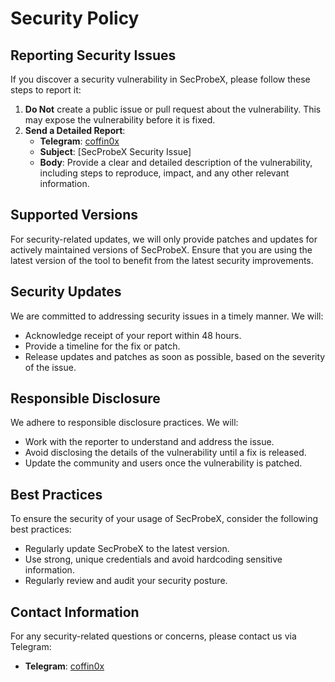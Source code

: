 # Security Policy

## Reporting Security Issues

If you discover a security vulnerability in SecProbeX, please follow these steps to report it:

1. **Do Not** create a public issue or pull request about the vulnerability. This may expose the vulnerability before it is fixed.
2. **Send a Detailed Report**:
   - **Telegram**: [coffin0x](https://t.me/coffin0x)
   - **Subject**: [SecProbeX Security Issue]
   - **Body**: Provide a clear and detailed description of the vulnerability, including steps to reproduce, impact, and any other relevant information.

## Supported Versions

For security-related updates, we will only provide patches and updates for actively maintained versions of SecProbeX. Ensure that you are using the latest version of the tool to benefit from the latest security improvements.

## Security Updates

We are committed to addressing security issues in a timely manner. We will:

- Acknowledge receipt of your report within 48 hours.
- Provide a timeline for the fix or patch.
- Release updates and patches as soon as possible, based on the severity of the issue.

## Responsible Disclosure

We adhere to responsible disclosure practices. We will:

- Work with the reporter to understand and address the issue.
- Avoid disclosing the details of the vulnerability until a fix is released.
- Update the community and users once the vulnerability is patched.

## Best Practices

To ensure the security of your usage of SecProbeX, consider the following best practices:

- Regularly update SecProbeX to the latest version.
- Use strong, unique credentials and avoid hardcoding sensitive information.
- Regularly review and audit your security posture.

## Contact Information

For any security-related questions or concerns, please contact us via Telegram:

- **Telegram**: [coffin0x](https://t.me/coffin0x)
